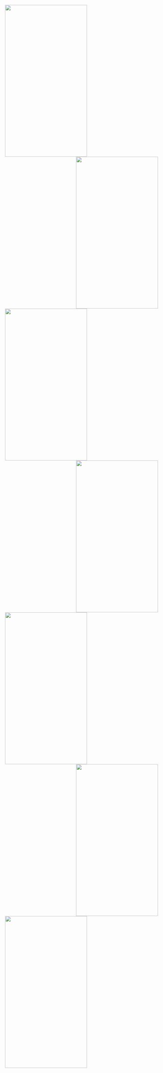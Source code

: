
<img align="left" width="270" height="500" src="https://github.com/user-attachments/assets/078e790d-dca0-4717-b1ff-108e29a21c68">  <img align="right" width="270" height="500" src="https://github.com/user-attachments/assets/4452e0b1-25bc-49c3-a6e5-c4be6fb31539"> 

<img align="left" width="270" height="500" src="https://github.com/user-attachments/assets/96e61d02-fa1c-4a53-b98b-79b6be762764">  <img align="right" width="270" height="500" src="https://github.com/user-attachments/assets/bcf7710b-ed4e-4271-bb97-55ef6da32f9d"> 

<img align="left" width="270" height="500" src="https://github.com/user-attachments/assets/05568c02-01b2-40b4-8fa6-18bbeacc5827">  <img align="right" width="270" height="500" src="https://github.com/user-attachments/assets/5815ecfc-0ec3-476c-bc13-fc532e14a2fc"> 

<img align="left" width="270" height="500" src="https://github.com/user-attachments/assets/5bd4b8e6-739b-4d01-9d55-cdf6ca0e2456">

